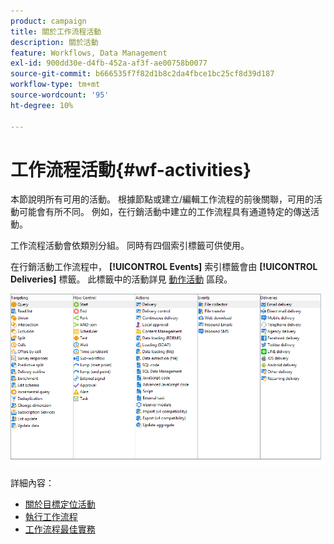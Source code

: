 ```yaml
---
product: campaign
title: 關於工作流程活動
description: 關於活動
feature: Workflows, Data Management
exl-id: 900dd30e-d4fb-452a-af3f-ae00758b0077
source-git-commit: b666535f7f82d1b8c2da4fbce1bc25cf8d39d187
workflow-type: tm+mt
source-wordcount: '95'
ht-degree: 10%

---
```


# 工作流程活動{#wf-activities}



本節說明所有可用的活動。 根據節點或建立/編輯工作流程的前後關聯，可用的活動可能會有所不同。 例如，在行銷活動中建立的工作流程具有通道特定的傳送活動。

工作流程活動會依類別分組。 同時有四個索引標籤可供使用。

在行銷活動工作流程中， **[!UICONTROL Events]** 索引標籤會由 **[!UICONTROL Deliveries]** 標籤。 此標籤中的活動詳見 [動作活動](about-action-activities.md) 區段。

![](assets/wf-activity-tabs.png)

詳細內容：

* [關於目標定位活動](about-targeting-activities.md)
* [執行工作流程](starting-a-workflow.md)
* [工作流程最佳實務](workflow-best-practices.md)
